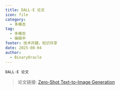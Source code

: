 ```yaml
---
title: DALL·E 论文
icon: file
category:
  - 多模态
tag:
  - 多模态
  - 编辑中
footer: 技术共建，知识共享
date: 2025-08-04
author:
  - BinaryOracle
---
```


`DALL·E 论文` 

<!-- more -->

> 论文链接: [Zero-Shot Text-to-Image Generation](https://arxiv.org/abs/2102.12092)


